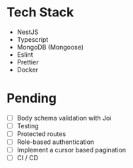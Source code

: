 # Tech Stack
- NestJS
- Typescript 
- MongoDB (Mongoose)
- Eslint
- Prettier
- Docker

# Pending
- [ ] Body schema validation with Joi
- [ ] Testing
- [ ] Protected routes
- [ ] Role-based authentication
- [ ] Implement a cursor based pagination
- [ ] CI / CD
